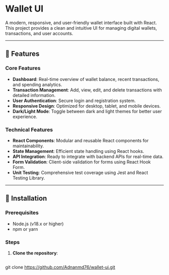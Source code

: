 # Wallet UI

A modern, responsive, and user-friendly wallet interface built with React. This project provides a clean and intuitive UI for managing digital wallets, transactions, and user accounts.

---

## 🌟 Features

### Core Features
- **Dashboard**: Real-time overview of wallet balance, recent transactions, and spending analytics.
- **Transaction Management**: Add, view, edit, and delete transactions with detailed information.
- **User Authentication**: Secure login and registration system.
- **Responsive Design**: Optimized for desktop, tablet, and mobile devices.
- **Dark/Light Mode**: Toggle between dark and light themes for better user experience.

### Technical Features
- **React Components**: Modular and reusable React components for maintainability.
- **State Management**: Efficient state handling using React hooks.
- **API Integration**: Ready to integrate with backend APIs for real-time data.
- **Form Validation**: Client-side validation for forms using React Hook Form.
- **Unit Testing**: Comprehensive test coverage using Jest and React Testing Library.

---

## 🚀 Installation

### Prerequisites
- Node.js (v18.x or higher)
- npm or yarn

### Steps
1. **Clone the repository**:
   ```bash
git clone https://github.com/Adnanmd76/wallet-ui.git